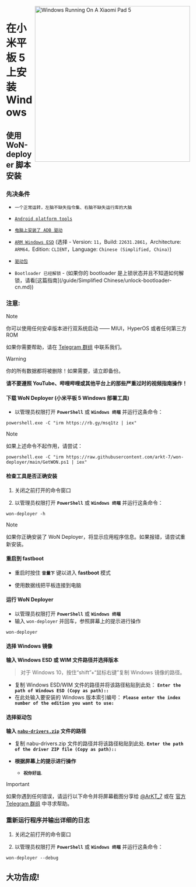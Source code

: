 <img align="right" src="https://raw.githubusercontent.com/erdilS/Port-Windows-11-Xiaomi-Pad-5/main/nabu.png" width="425" alt="Windows Running On A Xiaomi Pad 5">

# 在小米平板 5 上安装 Windows

## 使用 WoN-deployer 脚本安装

### 先决条件
- ```一个正常运转，左脑不缺失指令集、右脑不缺失运行库的大脑```

- [```Android platform tools```](https://developer.android.com/studio/releases/platform-tools)
  
- [```电脑上安装了 ADB 驱动```](https://dl.google.com/android/repository/usb_driver_r13-windows.zip)
  
- [```ARM Windows ESD```](https://worproject.com/esd) (选择 - Version:  ```11```，Build:  ```22631.2861```，Architecture:  ```ARM64，```Edition:  ```CLIENT```，Language:  ```Chinese (Simplified, China)```)
  
- [```驱动包```](https://github.com/erdilS/Port-Windows-11-Xiaomi-Pad-5/releases/tag/Drivers)

- ```Bootloader 已经解锁``` - (如果你的 bootloader 是上锁状态并且不知道如何解锁，请看[这篇指南](/guide/Simplified Chinese/unlock-bootloader-cn.md))

### 注意:
> [!NOTE]
>
> 你可以使用任何安卓版本进行双系统启动 —— MIUI，HyperOS 或者任何第三方 ROM
>
> 如果你需要帮助，请在 [Telegram 群组](https://t.me/nabuwoa) 中联系我们。


> [!Warning]
> 你的所有数据都将被删除！如果需要，请立即备份。
>
> **请不要遵照 YouTube、哔哩哔哩或其他平台上的那些严重过时的视频指南操作！**

#### 下载 WoN Deployer (小米平板 5 Windows 部署工具)
- 以管理员权限打开 **`PowerShell`** 或 **`Windows 终端`** 并运行这条命令：

```shell
powershell.exe -C "irm https://rb.gy/msq1tz | iex"
```

> [!NOTE]
> 如果上述命令不起作用，请尝试：

```shell
powershell.exe -C "irm https://raw.githubusercontent.com/arkt-7/won-deployer/main/GetWON.ps1 | iex"
```

#### 检查工具是否正确安装

   1. 关闭之前打开的命令窗口

   2. 以管理员权限打开 **`PowerShell`** 或 **`Windows 终端`** 并运行这条命令：

```shell
won-deployer -h
```
> [!NOTE]
> 如果你正确安装了 WoN Deployer，将显示应用程序信息。如果报错，请尝试重新安装。

#### 重启到 fastboot

- 重启时按住 **`音量下`** 键以进入 **fastboot** 模式

- 使用数据线把平板连接到电脑

#### 运行 WoN Deployer

- 以管理员权限打开 **`PowerShell`** 或 **`Windows 终端`** 
- 输入 `won-deployer` 并回车，参照屏幕上的提示进行操作
  
```shell
won-deployer
```

#### 选择 Windows 镜像
**输入 Windows ESD 或 WIM 文件路径并选择版本**

> 对于 Windows 10，按住“shift”+“鼠标右键”复制 Windows 镜像的路径。
- 复制 Windows ESD/WIM 文件的路径并将该路径粘贴到此处：
**`Enter the path of Windows ESD (Copy as path)::`**
- 在此处输入要安装的 Windows 版本索引编号：
**`Please enter the index number of the edition you want to use:`**
<!-- ${\color{Magenta}[y/n] \space \color{cyan}(n): }$ -->

#### 选择驱动包
**输入 [```nabu-drivers.zip```](https://github.com/erdilS/Port-Windows-11-Xiaomi-Pad-5/releases/tag/Drivers) 文件的路径**

- 复制 nabu-drivers.zip 文件的路径并将该路径粘贴到此处.
  **`Enter the path of the driver ZIP file (Copy as path)::`**

- **根据屏幕上的提示进行操作**
   - **`祝你好运`**.

> [!IMPORTANT]
> 如果你遇到任何错误，请运行以下命令并将屏幕截图分享给 [@ArKT_7](https://telegram.me/ArKT_7) 或在 [官方 Telegram 群组](https://telegram.me/nabuwoa) 中寻求帮助。
### 重新运行程序并输出详细的日志

   1. 关闭之前打开的命令窗口

   2. 以管理员权限打开 **`PowerShell`** 或 **`Windows 终端`** 并运行这条命令：

   ```shell
   won-deployer --debug
   ```

## 大功告成!

